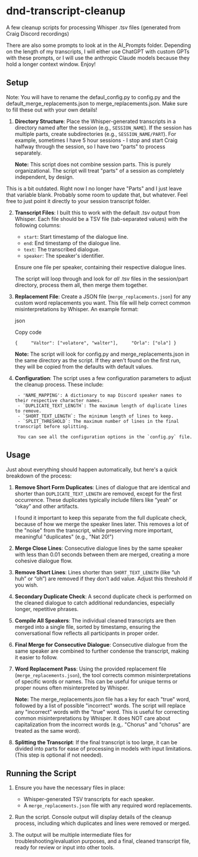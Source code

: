 # dnd-transcript-cleanup
A few cleanup scripts for processing Whisper .tsv files (generated from Craig Discord recordings)

There are also some prompts to look at in the AI_Prompts folder. Depending on the length of my transcripts, I will either use ChatGPT with custom GPTs with these prompts, or I will use the anthropic Claude models because they hold a longer context window. Enjoy!

## Setup
Note: You will have to rename the defaul_config.py to config.py and the default_merge_replacements.json to merge_replacements.json. Make sure to fill these out with your own details!

1. **Directory Structure**: Place the Whisper-generated transcripts in a directory named after the session (e.g., `SESSION_NAME`). If the session has multiple parts, create subdirectories (e.g., `SESSION_NAME/PART`). For example, sometimes I have 5 hour sessions - I stop and start Craig halfway through the session, so I have two "parts" to process separately.

    **Note:** This script does not combine session parts. This is purely organizational. The script will treat "parts" of a session as completely independent, by design.
    
This is a bit outdated. Right now I no longer have "Parts" and I just leave that variable blank.  Probably some room to update that, but whatever.  Feel free to just point it directly to your session transcript folder.

2. **Transcript Files**: I built this to work with the default .tsv output from Whisper. Each file should be a TSV file (tab-separated values) with the following columns:
    
    - `start`: Start timestamp of the dialogue line.
    - `end`: End timestamp of the dialogue line.
    - `text`: The transcribed dialogue.
    - `speaker`: The speaker's identifier.
    
    Ensure one file per speaker, containing their respective dialogue lines.

    The script will loop through and look for *all* .tsv files in the session/part directory, process them all, then merge them together.
    
3. **Replacement File**: Create a JSON file (`merge_replacements.json`) for any custom word replacements you want. This file will help correct common misinterpretations by Whisper. An example format:
    
    json
    
    Copy code
    
    `{     "Valtor": ["volatore", "walter"],     "Orla": ["ola"] }`
    
    **Note:** The script will look for config.py and merge_replacements.json in the same directory as the script. If they aren't found on the first run, they will be copied from the defaults with default values.

4. **Configuration**: The script uses a few configuration parameters to adjust the cleanup process. These include:
        
        - 'NAME_MAPPING': A dictionary to map Discord speaker names to their respective character names.
        - `DUPLICATE_TEXT_LENGTH`: The maximum length of duplicate lines to remove.
        - `SHORT_TEXT_LENGTH`: The minimum length of lines to keep.
        - `SPLIT_THRESHOLD`: The maximum number of lines in the final transcript before splitting.
        
        You can see all the configuration options in the `config.py` file.

## Usage 
Just about everything should happen automatically, but here's a quick breakdown of the process:


1. **Remove Short Form Duplicates**: Lines of dialogue that are identical and shorter than `DUPLICATE_TEXT_LENGTH` are removed, except for the first occurrence. These duplicates typically include fillers like “yeah” or “okay” and other artifacts.
    
    I found it important to keep this separate from the full duplicate check, because of how we merge the speaker lines later. This removes a lot of the "noise" from the transcript, while preserving more important, meaningful "duplicates" (e.g., "Nat 20!")
    
2. **Merge Close Lines**: Consecutive dialogue lines by the same speaker with less than 0.01 seconds between them are merged, creating a more cohesive dialogue flow.
    
3. **Remove Short Lines**: Lines shorter than `SHORT_TEXT_LENGTH` (like “uh huh” or “oh”) are removed if they don’t add value. Adjust this threshold if you wish.
    
4. **Secondary Duplicate Check**: A second duplicate check is performed on the cleaned dialogue to catch additional redundancies, especially longer, repetitive phrases.
    
5. **Compile All Speakers**: The individual cleaned transcripts are then merged into a single file, sorted by timestamp, ensuring the conversational flow reflects all participants in proper order.
    
6. **Final Merge for Consecutive Dialogue**: Consecutive dialogue from the same speaker are combined to further condense the transcript, making it easier to follow.
    
7. **Word Replacement Pass**: Using the provided replacement file (`merge_replacements.json`), the tool corrects common misinterpretations of specific words or names. This can be useful for unique terms or proper nouns often misinterpreted by Whisper.

    **Note:** The merge_replacements.json file has a key for each "true" word, followed by a list of possible "incorrect" words. The script will replace any "incorrect" words with the "true" word. This is useful for correcting common misinterpretations by Whisper. It does NOT care about capitalization from the incorrect words (e.g,. "Chorus" and "chorus" are treated as the same word).
    
8. **Splitting the Transcript**: If the final transcript is too large, it can be divided into parts for ease of processing in models with input limitations. (This step is optional if not needed).
    

## Running the Script

1. Ensure you have the necessary files in place:
    
    - Whisper-generated TSV transcripts for each speaker.
    - A `merge_replacements.json` file with any required word replacements.
2. Run the script. Console output will display details of the cleanup process, including which duplicates and lines were removed or merged.
    
3. The output will be multiple intermediate files for troubleshooting/evaluation purposes, and a final, cleaned transcript file, ready for review or input into other tools.